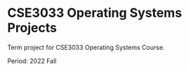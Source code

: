 # CSE3033 Operating Systems Projects

Term project for CSE3033 Operating Systems Course.

Period: 2022 Fall
